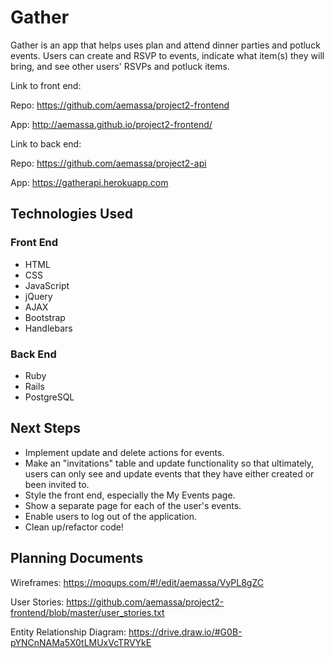 # Gather

Gather is an app that helps uses plan and attend dinner parties and potluck events. Users can create and RSVP to events, indicate what item(s) they will bring, and see other users' RSVPs and potluck items.

Link to front end:

Repo: https://github.com/aemassa/project2-frontend

App: http://aemassa.github.io/project2-frontend/

Link to back end:

Repo: https://github.com/aemassa/project2-api

App: https://gatherapi.herokuapp.com

## Technologies Used

### Front End
- HTML
- CSS
- JavaScript
- jQuery
- AJAX
- Bootstrap
- Handlebars

### Back End
- Ruby
- Rails
- PostgreSQL

## Next Steps
- Implement update and delete actions for events.
- Make an "invitations" table and update functionality so that ultimately, users can only see and update events that they have either created or been invited to.
- Style the front end, especially the My Events page.
- Show a separate page for each of the user's events.
- Enable users to log out of the application.
- Clean up/refactor code!

## Planning Documents

Wireframes: https://moqups.com/#!/edit/aemassa/VyPL8gZC

User Stories: https://github.com/aemassa/project2-frontend/blob/master/user_stories.txt

Entity Relationship Diagram: https://drive.draw.io/#G0B-pYNCnNAMa5X0tLMUxVcTRVYkE
